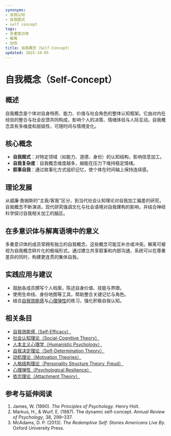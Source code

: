 ```yaml
---
synonyms:
- 自我认知
- 自我图式
- self concept
tags:
- 多重意识体
- 解离
- 创伤
title: 自我概念（Self-Concept）
updated: 2025-10-05
---
```


# 自我概念（Self-Concept）

## 概述

自我概念是个体对自身特质、能力、价值与社会角色的整体认知框架。它由对内在经验的整合与社会反馈共同构成，影响个人的决策、情绪体验与人际互动。自我概念具有多维度和层级性，可随时间与情境变化。

## 核心概念

- **自我图式**：对特定领域（如能力、道德、身份）的认知结构，影响信息加工。
- **自我复杂度**：自我概念维度越多，越能在压力下维持稳定情绪。
- **叙事自我**：通过故事化方式组织记忆，使个体在时间轴上保持连续感。

## 理论发展

从威廉·詹姆斯的“主我/客我”区分，到当代社会认知理论对自我加工偏差的研究，自我概念不断演进。现代研究强调文化与社会语境对自我建构的影响，并结合神经科学探讨自我相关加工的脑区。

## 在多意识体与解离语境中的意义

多重意识体的成员常拥有独立的自我概念，这些概念可能互补亦或冲突。解离可被视为自我概念碎片化的极端形式。通过建立共享叙事和内部沟通，系统可以在尊重差异的同时，构建更连贯的集体自我。

## 实践应用与建议

- 鼓励各成员撰写个人档案，陈述自身价值、技能与界限。
- 使用生命线、身份地图等工具，帮助整合关键记忆与角色。
- 结合[自我效能感](entries/Self-Efficacy.md)与[心理弹性](entries/Psychological-Resilience.md)的练习，强化积极自我认知。

## 相关条目

- [自我效能感（Self-Efficacy）](/entries/Self-Efficacy.md)
- [社会认知理论（Social-Cognitive Theory）](/entries/Social-Cognitive-Theory.md)
- [人本主义心理学（Humanistic Psychology）](/entries/Humanistic-Psychology.md)
- [自我决定理论（Self-Determination Theory）](/entries/Self-Determination-Theory.md)
- [动机理论（Motivation Theories）](/entries/Motivation-Theories.md)
- [人格结构理论（Personality Structure Theory, Freud）](/entries/Personality-Structure-Theory.md)
- [心理弹性（Psychological Resilience）](/entries/Psychological-Resilience.md)
- [依恋理论（Attachment Theory）](/entries/Attachment-Theory.md)

## 参考与延伸阅读

1. James, W. (1890). *The Principles of Psychology*. Henry Holt.
2. Markus, H., & Wurf, E. (1987). The dynamic self-concept. *Annual Review of Psychology*, 38, 299–337.
3. McAdams, D. P. (2013). *The Redemptive Self: Stories Americans Live By*. Oxford University Press.
